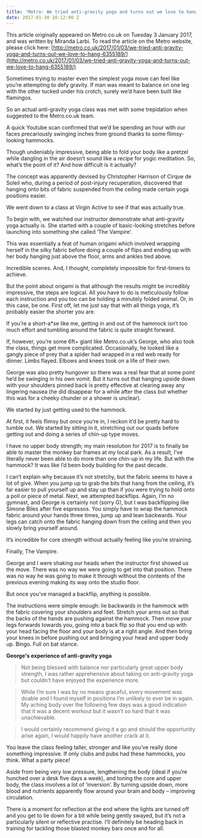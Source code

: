 ```yaml
---
title: 'Metro: We tried anti-gravity yoga and turns out we love to hang'
date: 2017-01-30 10:12:00 Z
---
```


This article originally appeared on Metro.co.uk on Tuesday 3 January 2017, and was written by Miranda Larbi. To read the article on the Metro website, please click here: [http://metro.co.uk/2017/01/03/we-tried-anti-gravity-yoga-and-turns-out-we-love-to-hang-6355189/](http://metro.co.uk/2017/01/03/we-tried-anti-gravity-yoga-and-turns-out-we-love-to-hang-6355189/)

Sometimes trying to master even the simplest yoga move can feel like you’re attempting to defy gravity. If man was meant to balance on one leg with the other tucked under his crotch, surely we’d have been built like flamingos.

So an actual anti-gravity yoga class was met with some trepidation when suggested to the Metro.co.uk team.

A quick Youtube scan confirmed that we’d be spending an hour with our faces precariously swinging inches from ground thanks to some flimsy-looking hammocks.

Though undeniably impressive, being able to fold your body like a pretzel while dangling in the air doesn’t sound like a recipe for yogic meditation. So, what’s the point of it? And how difficult is it actually?

The concept was apparently devised by Christopher Harrison of Cirque de Soleil who, during a period of post-injury recuperation, discovered that hanging onto bits of fabric suspended from the ceiling made certain yoga positions easier.

We went down to a class at Virgin Active to see if that was actually true.

To begin with, we watched our instructor demonstrate what anti-gravity yoga actually is. She started with a couple of basic-looking stretches before launching into something she called ‘The Vampire’.

This was essentially a feat of human origami which involved wrapping herself in the silky fabric before doing a couple of flips and ending up with her body hanging just above the floor, arms and ankles tied above.

Incredible scenes. And, I thought, completely impossible for first-timers to achieve.

But the point about origami is that although the results might be incredibly impressive, the steps are logical. All you have to do is meticulously follow each instruction and you too can be holding a minutely folded animal. Or, in this case, be one.
First off, let me just say that with all things yoga, it’s probably easier the shorter you are.

If you’re a short-a*se like me, getting in and out of the hammock isn’t too much effort and tumbling around the fabric is quite straight forward.

If, however, you’re some 6ft+ giant like Metro.co.uk’s George, who also took the class, things get more complicated. Occasionally, he looked like a gangly piece of prey that a spider had wrapped in a red web ready for dinner. Limbs flayed. Elbows and knees took on a life of their own.

George was also pretty hungover so there was a real fear that at some point he’d be swinging in his own vomit. But it turns out that hanging upside down with your shoulders pinned back is pretty effective at clearing away any lingering nausea (he did disappear for a while after the class but whether this was for a cheeky chunder or a shower is unclear).

We started by just getting used to the hammock.

At first, it feels flimsy but once you’re in, I reckon it’d be pretty hard to tumble out. We started by sitting in it, stretching out our quads before getting out and doing a series of chin-up type moves.

I have no upper body strength; my main resolution for 2017 is to finally be able to master the monkey bar frames at my local park. As a result, I’ve literally never been able to do more than one chin-up in my life. But with the hammock? It was like I’d been body building for the past decade.

I can’t explain why because it’s not stretchy, but the fabric seems to have a lot of give. When you jump up to grab the bits that hang from the ceiling, it’s far easier to pull yourself up and stay up than if you were trying to hold onto a poll or piece of metal.
Next, we attempted backflips. Again, I’m no gymnast, and George is certainly not (sorry G), but I was backflipping like Simone Biles after five espressos. You simply have to wrap the hammock fabric around your hands three times, jump up and lean backwards. Your legs can catch onto the fabric hanging down from the ceiling and then you slowly bring yourself around.

It’s incredible for core strength without actually feeling like you’re straining.

Finally, The Vampire.

George and I were shaking our heads when the instructor first showed us the move. There was no way we were going to get into that position. There was no way he was going to make it through without the contents of the previous evening making its way onto the studio floor.

But once you’ve managed a backflip, anything is possible.

The instructions were simple enough: lie backwards in the hammock with the fabric covering your shoulders and feet. Stretch your arms out so that the backs of the hands are pushing against the hammock. 
Then move your legs forwards towards you, going into a back flip so that you end up with your head facing the floor and your body is at a right angle. And then bring your knees in before pushing out and bringing your head and upper body up. Bingo. Full on bat stance.

**George's experience of anti-gravity yoga**

> Not being blessed with balance nor particularly great upper body strength, I was rather apprehensive about taking on anti-gravity yoga but couldn’t have enjoyed the experience more.

> While I’m sure I was by no means graceful, every movement was doable and I found myself in positions I’m unlikely to ever be in again.
My aching body over the following few days was a good indication that it was a decent workout but it wasn’t so hard that it was unachievable.

> I would certainly recommend giving it a go and should the opportunity arise again, I would happily have another crack at it.

You leave the class feeling taller, stronger and like you’ve really done something impressive. If only clubs and pubs had these hammocks, you think. What a party piece!

Aside from being very low pressure, lengthening the body (ideal if you’re hunched over a desk five days a week), and toning the core and upper body, the class involves a lot of ‘inversion’. By turning upside down, more blood and nutrients apparently flow around your brain and body – improving circulation.

There is a moment for reflection at the end where the lights are turned off and you get to lie down for a bit while being gently swayed, but it’s not a particularly silent or reflective practise.
I’ll definitely be heading back in training for tackling those blasted monkey bars once and for all.